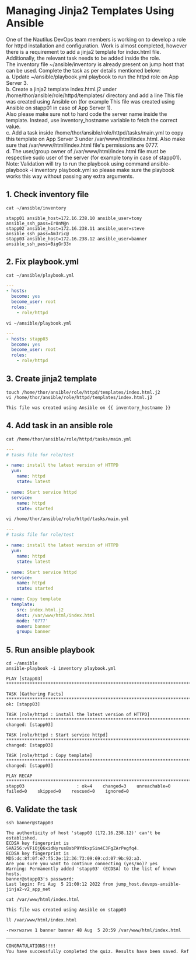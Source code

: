 # Managing Jinja2 Templates Using Ansible

One of the Nautilus DevOps team members is working on to develop a role for httpd installation and configuration. Work is almost completed, however there is a requirement to add a jinja2 template for index.html file. Additionally, the relevant task needs to be added inside the role.  
The inventory file ~/ansible/inventory is already present on jump host that can be used. Complete the task as per details mentioned below:  
a. Update ~/ansible/playbook.yml playbook to run the httpd role on App Server 3.  
b. Create a jinja2 template index.html.j2 under /home/thor/ansible/role/httpd/templates/ directory and add a line This file was created using Ansible on <respective server> (for example This file was created using Ansible on stapp01 in case of App Server 1).  
Also please make sure not to hard code the server name inside the template. Instead, use inventory_hostname variable to fetch the correct value.  
c. Add a task inside /home/thor/ansible/role/httpd/tasks/main.yml to copy this template on App Server 3 under /var/www/html/index.html. Also make sure that /var/www/html/index.html file's permissions are 0777.  
d. The user/group owner of /var/www/html/index.html file must be respective sudo user of the server (for example tony in case of stapp01).  
Note: Validation will try to run the playbook using command ansible-playbook -i inventory playbook.yml so please make sure the playbook works this way without passing any extra arguments.  


## 1. Check inventory file
`cat ~/ansible/inventory`  
```shell
stapp01 ansible_host=172.16.238.10 ansible_user=tony ansible_ssh_pass=Ir0nM@n
stapp02 ansible_host=172.16.238.11 ansible_user=steve ansible_ssh_pass=Am3ric@
stapp03 ansible_host=172.16.238.12 ansible_user=banner ansible_ssh_pass=BigGr33n
```

## 2. Fix playbook.yml  
`cat ~/ansible/playbook.yml`  
```yaml
---
- hosts: 
  become: yes
  become_user: root
  roles:
    - role/httpd
```

`vi ~/ansible/playbook.yml`  
```yaml
---
- hosts: stapp03
  become: yes
  become_user: root
  roles:
    - role/httpd
```


## 3. Create jinja2 template
`touch /home/thor/ansible/role/httpd/templates/index.html.j2`  
`vi /home/thor/ansible/role/httpd/templates/index.html.j2`  
```console
This file was created using Ansible on {{ inventory_hostname }}
```

## 4. Add task in an ansible role
`cat /home/thor/ansible/role/httpd/tasks/main.yml`  
```yaml
---
# tasks file for role/test

- name: install the latest version of HTTPD
  yum:
    name: httpd
    state: latest

- name: Start service httpd
  service:
    name: httpd
    state: started
```

`vi /home/thor/ansible/role/httpd/tasks/main.yml`  
```yaml
---
# tasks file for role/test

- name: install the latest version of HTTPD
  yum:
    name: httpd
    state: latest

- name: Start service httpd
  service:
    name: httpd
    state: started

- name: Copy template
  template:
    src: index.html.j2
    dest: /var/www/html/index.html
    mode: '0777'
    owner: banner
    group: banner
```

## 5. Run ansible playbook
`cd ~/ansible`  
`ansible-playbook -i inventory playbook.yml`  
```shell
PLAY [stapp03] ******************************************************************************************************************************************************************************

TASK [Gathering Facts] **********************************************************************************************************************************************************************
ok: [stapp03]

TASK [role/httpd : install the latest version of HTTPD] *************************************************************************************************************************************
changed: [stapp03]

TASK [role/httpd : Start service httpd] *****************************************************************************************************************************************************
changed: [stapp03]

TASK [role/httpd : Copy template] ***********************************************************************************************************************************************************
changed: [stapp03]

PLAY RECAP **********************************************************************************************************************************************************************************
stapp03                    : ok=4    changed=3    unreachable=0    failed=0    skipped=0    rescued=0    ignored=0   
```


## 6. Validate the task
`ssh banner@stapp03`  
```shell
The authenticity of host 'stapp03 (172.16.238.12)' can't be established.
ECDSA key fingerprint is SHA256:vVFiOjQ6xidNyrusBsbP9YdkxpSin4C3FgZArPegfq4.
ECDSA key fingerprint is MD5:dc:8f:0f:e7:f5:2e:12:36:73:09:69:cd:07:9b:92:a3.
Are you sure you want to continue connecting (yes/no)? yes
Warning: Permanently added 'stapp03' (ECDSA) to the list of known hosts.
banner@stapp03's password: 
Last login: Fri Aug  5 21:00:12 2022 from jump_host.devops-ansible-jinja2-v2_app_net
```
`cat /var/www/html/index.html`  
```shell
This file was created using Ansible on stapp03
```

`ll /var/www/html/index.html`  
```shell
-rwxrwxrwx 1 banner banner 48 Aug  5 20:59 /var/www/html/index.html
```

---
```bash
CONGRATULATIONS!!!!
You have successfully completed the quiz. Results have been saved. Ref ID:62ed3f783cf167f52645d41d
```
